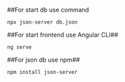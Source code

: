 ##For start db use command
```
npx json-server db.json
```

##For start frontend use Angular CLI##
```
ng serve
```

##For json db use npm##
```
npm install json-server
```
